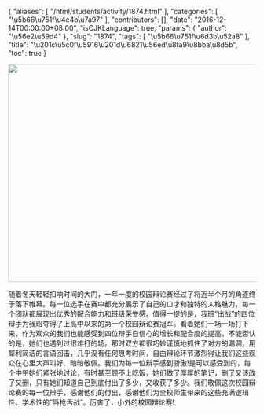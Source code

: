{
    "aliases": [
        "/html/students/activity/1874.html"
    ],
    "categories": [
        "\u5b66\u751f\u4e4b\u7a97"
    ],
    "contributors": [],
    "date": "2016-12-14T00:00:00+08:00",
    "isCJKLanguage": true,
    "params": {
        "author": "\u56e2\u59d4"
    },
    "slug": "1874",
    "tags": [
        "\u5b66\u751f\u6d3b\u52a8"
    ],
    "title": "\u201c\u5c0f\u5916\u201d\u6821\u56ed\u8fa9\u8bba\u8d5b",
    "toc": true
}

**<img
    src="https://cdn.tfls.online/mirror/full/b5a83ef89a5289299d021beafb843ecba5f2b996.jpg"
    style="display:block;margin-left:auto;margin-right:auto;"
    decoding="async"
    fetchpriority="auto"
    loading="lazy"
    height="444"
    width="600"
/>**




随着冬天轻轻扣响时间的大门，一年一度的校园辩论赛经过了将近半个月的角逐终于落下帷幕。每一位选手在赛中都充分展示了自己的口才和独特的人格魅力，每一个团队都展现出优秀的配合能力和班级荣誉感。值得一提的是，我班“出战”的四位辩手为我班夺得了上高中以来的第一个校园辩论赛冠军。看着她们一场一场打下来，作为观众的我们也能感受到四位辩手自信心的增长和配合度的提高。不能否认的是，她们也遇到过很难打的场。那时双方都很巧妙谨慎地抓住了对方的漏洞，用犀利简洁的言语回击，几乎没有任何思考时间，自由辩论环节激烈得让我们这些观众在心里大声叫好、暗暗敬佩。我们为每一位辩手感到骄傲!是可以感受到的，每个中午她们紧张地讨论，有时甚至顾不上吃饭，她们做了厚厚的笔记，删了又该改了又删，只有她们知道自己到底付出了多少，又收获了多少。我们敬佩这次校园辩论赛的每一位辩手，感谢他们的付出，感谢他们为全校师生带来的这些充满逻辑性、学术性的“唇枪舌战”。厉害了，小外的校园辩论赛!



  
